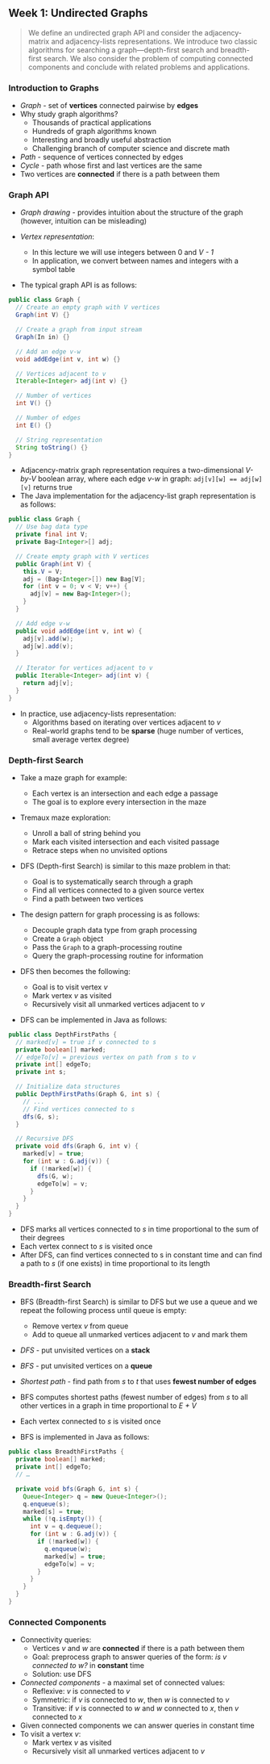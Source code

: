 ## Week 1: Undirected Graphs

> We define an undirected graph API and consider the adjacency-matrix and adjacency-lists representations. We introduce two classic algorithms for searching a graph—depth-first search and breadth-first search. We also consider the problem of computing connected components and conclude with related problems and applications.

### Introduction to Graphs
* *Graph* - set of **vertices** connected pairwise by **edges**
* Why study graph algorithms?
  * Thousands of practical applications
  * Hundreds of graph algorithms known
  * Interesting and broadly useful abstraction
  * Challenging branch of computer science and discrete math
* *Path* - sequence of vertices connected by edges
* *Cycle* - path whose first and last vertices are the same
* Two vertices are **connected** if there is a path between them

### Graph API
* *Graph drawing* - provides intuition about the structure of the graph (however, intuition can be misleading)
* *Vertex representation*:
  * In this lecture we will use integers between 0 and *V - 1*
  * In application, we convert between names and integers with a symbol table

* The typical graph API is as follows:
```java
public class Graph {
  // Create an empty graph with V vertices
  Graph(int V) {}

  // Create a graph from input stream
  Graph(In in) {}

  // Add an edge v-w
  void addEdge(int v, int w) {}

  // Vertices adjacent to v
  Iterable<Integer> adj(int v) {}

  // Number of vertices
  int V() {}

  // Number of edges
  int E() {}

  // String representation
  String toString() {}
}
```

* Adjacency-matrix graph representation requires a two-dimensional *V-by-V* boolean array, where each edge *v-w* in graph: `adj[v][w] == adj[w][v]` returns true
* The Java implementation for the adjacency-list graph representation is as follows:
```java
public class Graph {
  // Use bag data type
  private final int V;
  private Bag<Integer>[] adj;

  // Create empty graph with V vertices
  public Graph(int V) {
    this.V = V;
    adj = (Bag<Integer>[]) new Bag[V];
    for (int v = 0; v < V; v++) {
      adj[v] = new Bag<Integer>();
    }
  }

  // Add edge v-w
  public void addEdge(int v, int w) {
    adj[v].add(w);
    adj[w].add(v);
  }

  // Iterator for vertices adjacent to v
  public Iterable<Integer> adj(int v) {
    return adj[v];
  }
}
```

* In practice, use adjacency-lists representation:
  * Algorithms based on iterating over vertices adjacent to *v*
  * Real-world graphs tend to be **sparse** (huge number of vertices, small average vertex degree)

### Depth-first Search
* Take a maze graph for example:
  * Each vertex is an intersection and each edge a passage
  * The goal is to explore every intersection in the maze
* Tremaux maze exploration:
  * Unroll a ball of string behind you
  * Mark each visited intersection and each visited passage
  * Retrace steps when no unvisited options

* DFS (Depth-first Search) is similar to this maze problem in that:
  * Goal is to systematically search through a graph
  * Find all vertices connected to a given source vertex
  * Find a path between two vertices
* The design pattern for graph processing is as follows:
  * Decouple graph data type from graph processing
  * Create a `Graph` object
  * Pass the `Graph` to a graph-processing routine
  * Query the graph-processing routine for information
* DFS then becomes the following:
  * Goal is to visit vertex *v*
  * Mark vertex *v* as visited
  * Recursively visit all unmarked vertices adjacent to *v*

* DFS can be implemented in Java as follows:
```java
public class DepthFirstPaths {
  // marked[v] = true if v connected to s
  private boolean[] marked;
  // edgeTo[v] = previous vertex on path from s to v
  private int[] edgeTo;
  private int s;

  // Initialize data structures
  public DepthFirstPaths(Graph G, int s) {
    // ...
    // Find vertices connected to s
    dfs(G, s);
  }

  // Recursive DFS
  private void dfs(Graph G, int v) {
    marked[v] = true;
    for (int w : G.adj(v)) {
      if (!marked[w]) {
        dfs(G, w);
        edgeTo[w] = v;
      }
    }
  }
}
```

* DFS marks all vertices connected to *s* in time proportional to the sum of their degrees
* Each vertex connect to *s* is visited once
* After DFS, can find vertices connected to s in constant time and can find a path to *s* (if one exists) in time proportional to its length

### Breadth-first Search
* BFS (Breadth-first Search) is similar to DFS but we use a queue and we repeat the following process until queue is empty:
  * Remove vertex *v* from queue
  * Add to queue all unmarked vertices adjacent to *v* and mark them
* *DFS* - put unvisited vertices on a **stack**
* *BFS* - put unvisited vertices on a **queue**
* *Shortest path* - find path from *s* to *t* that uses **fewest number of edges**
* BFS computes shortest paths (fewest number of edges) from *s* to all other vertices in a graph in time proportional to *E + V*
* Each vertex connected to *s* is visited once

* BFS is implemented in Java as follows:
```java
public class BreadthFirstPaths {
  private boolean[] marked;
  private int[] edgeTo;
  // …

  private void bfs(Graph G, int s) {
    Queue<Integer> q = new Queue<Integer>();
    q.enqueue(s);
    marked[s] = true;
    while (!q.isEmpty()) {
      int v = q.dequeue();
      for (int w : G.adj(v)) {
        if (!marked[w]) {
          q.enqueue(w);
          marked[w] = true;
          edgeTo[w] = v;
        }
      }
    }
  }
}
```

### Connected Components
* Connectivity queries:
  * Vertices *v* and *w* are **connected** if there is a path between them
  * Goal: preprocess graph to answer queries of the form: *is v connected to w?* in **constant** time
  * Solution: use DFS
* *Connected components* - a maximal set of connected values:
  * Reflexive: *v* is connected to *v*
  * Symmetric: if *v* is connected to *w*, then *w* is connected to *v*
  * Transitive: if *v* is connected to *w* and *w* connected to *x*, then *v* connected to *x*
* Given connected components we can answer queries in constant time
* To visit a vertex *v*:
  * Mark vertex *v* as visited
  * Recursively visit all unmarked vertices adjacent to *v*
